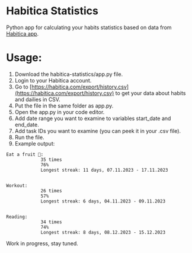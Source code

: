 # Habitica Statistics
Python app for calculating your habits statistics based on data from [Habitica app](https://habitica.com/).

# Usage:
1. Download the habitica-statistics/app.py file.
2. Login to your Habitica account.
3. Go to [https://habitica.com/export/history.csv](https://habitica.com/export/history.csv) to get your data about habits and dailies in CSV.
4. Put the file in the same folder as app.py.
5. Open the app.py in your code editor.
6. Add date range you want to examine to variables start_date and end_date.
7. Add task IDs you want to examine (you can peek it in your .csv file).
8. Run the file.
9. Example output:
```
Eat a fruit 🍎:
             35 times
             76%
             Longest streak: 11 days, 07.11.2023 - 17.11.2023


Workout:
             26 times
             57%
             Longest streak: 6 days, 04.11.2023 - 09.11.2023


Reading:
             34 times
             74%
             Longest streak: 8 days, 08.12.2023 - 15.12.2023
```

Work in progress, stay tuned.
